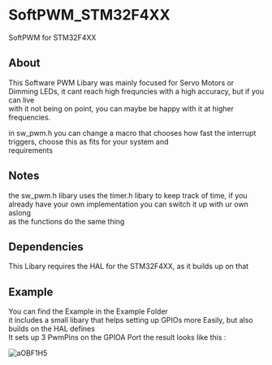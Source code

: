 # SoftPWM_STM32F4XX
SoftPWM for STM32F4XX

## About
This Software PWM Libary was mainly focused for Servo Motors or Dimming LEDs, it cant reach high frequncies with a high accuracy, but if you can live  
with it not being on point, you can maybe be happy with it at higher frequencies.  
  
in sw_pwm.h you can change a macro that chooses how fast the interrupt triggers, choose this as fits for your system and  
requirements
  
## Notes  
the sw_pwm.h libary uses the timer.h libary to keep track of time, if you already have your own implementation you can switch it up with ur own aslong  
as the functions do the same thing  
  
## Dependencies  
This Libary requires the HAL for the STM32F4XX, as it builds up on that  
  
## Example  
You can find the Example in the Example Folder    
it includes a small libary that helps setting up GPIOs more Easily, but also builds on the HAL defines  
It sets up 3 PwmPins on the GPIOA Port the result looks like this :  

![aOBF1H5](https://github.com/Haron123/SoftPWM_STM32F4XX/assets/31776616/c4dbc73c-f313-4c2e-8711-54fbde7fe61a)

